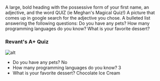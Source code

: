 A large, bold heading with the possessive form of your first name, an adjective, and the word QUIZ (ie Meghan's Magical Quiz!)
A picture that comes up in google search for the adjective you chose.
A bulleted list answering the following questions:
Do you have any pets?
How many programming languages do you know?
What is your favorite dessert?

### Revant's A+ Quiz

![alt](http://www.gabzreveur.com/themes/gabz/images/A+.png)

* Do you have any pets? No
* How many programming languages do you know? 3
* What is your favorite dessert? Chocolate Ice Cream